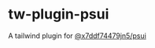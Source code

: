 # tw-plugin-psui

A tailwind plugin for [@x7ddf74479jn5/psui](https://www.npmjs.com/package/@x7ddf74479jn5/psui)
